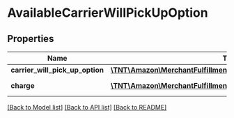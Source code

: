 # AvailableCarrierWillPickUpOption

## Properties
Name | Type | Description | Notes
------------ | ------------- | ------------- | -------------
**carrier_will_pick_up_option** | [**\TNT\Amazon\MerchantFulfillment\V0\Model\CarrierWillPickUpOption**](CarrierWillPickUpOption.md) |  | 
**charge** | [**\TNT\Amazon\MerchantFulfillment\V0\Model\CurrencyAmount**](CurrencyAmount.md) | The fee charged. | 

[[Back to Model list]](../README.md#documentation-for-models) [[Back to API list]](../README.md#documentation-for-api-endpoints) [[Back to README]](../README.md)


